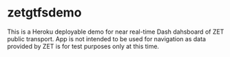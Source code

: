 # zetgtfsdemo
This is a Heroku deployable demo for near real-time Dash dahsboard of ZET public transport. App is not intended to be used for navigation as data provided by ZET is for test purposes only at this time. 
